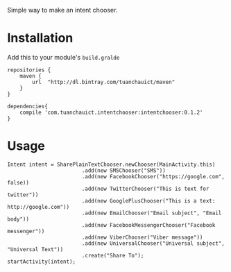 Simple way to make an intent chooser.

[](https://github.com/tuanchauict/IntentChooser/blob/master/screenshots/share_text.png?raw=true)

# Installation
Add this to your module's `build.gralde`

    repositories {
        maven {
            url  "http://dl.bintray.com/tuanchauict/maven"
        }
    }

    dependencies{
        compile 'com.tuanchauict.intentchooser:intentchooser:0.1.2'
    }

# Usage

    Intent intent = SharePlainTextChooser.newChooser(MainActivity.this)
                            .add(new SMSChooser("SMS"))
                            .add(new FacebookChooser("https://google.com", false))
                            .add(new TwitterChooser("This is text for twitter"))
                            .add(new GooglePlusChooser("This is a text: http://google.com"))
                            .add(new EmailChooser("Email subject", "Email body"))
                            .add(new FacebookMessengerChooser("Facebook messenger"))
                            .add(new ViberChooser("Viber message"))
                            .add(new UniversalChooser("Universal subject", "Universal Text"))
                            .create("Share To");
    startActivity(intent);